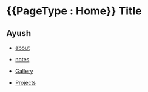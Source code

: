 # {{PageType : Home}} Title

## Ayush

- [about](about.md)
- [notes](notes.md)

- [Gallery](gallery.md)
- [Projects](projects.md)